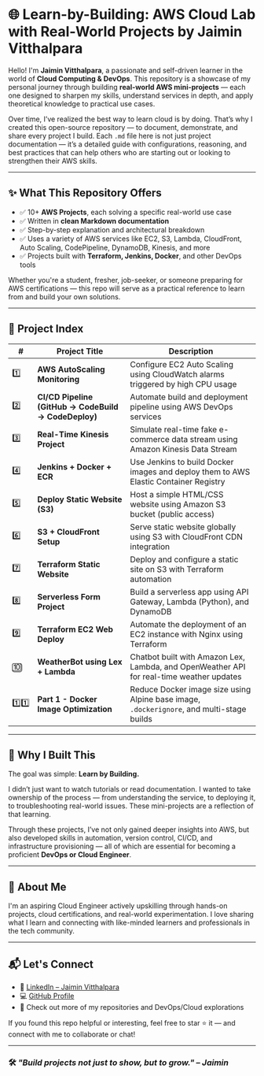 
# 🌐 Learn-by-Building: AWS Cloud Lab with Real-World Projects by Jaimin Vitthalpara

Hello! I'm **Jaimin Vitthalpara**, a passionate and self-driven learner in the world of **Cloud Computing & DevOps**. This repository is a showcase of my personal journey through building **real-world AWS mini-projects** — each one designed to sharpen my skills, understand services in depth, and apply theoretical knowledge to practical use cases.

Over time, I’ve realized the best way to learn cloud is by doing. That’s why I created this open-source repository — to document, demonstrate, and share every project I build. Each `.md` file here is not just project documentation — it’s a detailed guide with configurations, reasoning, and best practices that can help others who are starting out or looking to strengthen their AWS skills.

---

## ✨ What This Repository Offers

- ✅ 10+ **AWS Projects**, each solving a specific real-world use case
- ✅ Written in **clean Markdown documentation**
- ✅ Step-by-step explanation and architectural breakdown
- ✅ Uses a variety of AWS services like EC2, S3, Lambda, CloudFront, Auto Scaling, CodePipeline, DynamoDB, Kinesis, and more
- ✅ Projects built with **Terraform, Jenkins, Docker**, and other DevOps tools

Whether you're a student, fresher, job-seeker, or someone preparing for AWS certifications — this repo will serve as a practical reference to learn from and build your own solutions.

---

## 📂 Project Index

| # | Project Title | Description |
|--|-----------------------------|-------------|
| 1️⃣ | **AWS AutoScaling Monitoring** | Configure EC2 Auto Scaling using CloudWatch alarms triggered by high CPU usage |
| 2️⃣ | **CI/CD Pipeline (GitHub → CodeBuild → CodeDeploy)** | Automate build and deployment pipeline using AWS DevOps services |
| 3️⃣ | **Real-Time Kinesis Project** | Simulate real-time fake e-commerce data stream using Amazon Kinesis Data Stream |
| 4️⃣ | **Jenkins + Docker + ECR** | Use Jenkins to build Docker images and deploy them to AWS Elastic Container Registry |
| 5️⃣ | **Deploy Static Website (S3)** | Host a simple HTML/CSS website using Amazon S3 bucket (public access) |
| 6️⃣ | **S3 + CloudFront Setup** | Serve static website globally using S3 with CloudFront CDN integration |
| 7️⃣ | **Terraform Static Website** | Deploy and configure a static site on S3 with Terraform automation |
| 8️⃣ | **Serverless Form Project** | Build a serverless app using API Gateway, Lambda (Python), and DynamoDB |
| 9️⃣ | **Terraform EC2 Web Deploy** | Automate the deployment of an EC2 instance with Nginx using Terraform |
| 🔟 | **WeatherBot using Lex + Lambda** | Chatbot built with Amazon Lex, Lambda, and OpenWeather API for real-time weather updates |
| 1️⃣1️⃣ | **Part 1 - Docker Image Optimization**      | Reduce Docker image size using Alpine base image, `.dockerignore`, and multi-stage builds |

---

## 🎯 Why I Built This

The goal was simple: **Learn by Building.**  

I didn’t just want to watch tutorials or read documentation. I wanted to take ownership of the process — from understanding the service, to deploying it, to troubleshooting real-world issues. These mini-projects are a reflection of that learning.

Through these projects, I’ve not only gained deeper insights into AWS, but also developed skills in automation, version control, CI/CD, and infrastructure provisioning — all of which are essential for becoming a proficient **DevOps or Cloud Engineer**.

---

## 💼 About Me

I'm an aspiring Cloud Engineer actively upskilling through hands-on projects, cloud certifications, and real-world experimentation. I love sharing what I learn and connecting with like-minded learners and professionals in the tech community.

---

## 📬 Let's Connect

- 🔗 [LinkedIn – Jaimin Vitthalpara](https://www.linkedin.com/in/jaimin-vitthalpara-291a6a14b)
- 💻 [GitHub Profile](https://github.com/jaimin-vitthalpara)
- 📁 Check out more of my repositories and DevOps/Cloud explorations

If you found this repo helpful or interesting, feel free to star ⭐ it — and connect with me to collaborate or chat!

---

### 🛠️ *"Build projects not just to show, but to grow." – Jaimin*
